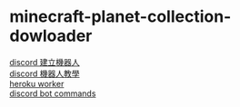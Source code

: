# minecraft-planet-collection-dowloader
[discord 建立機器人](https://www.digitaltrends.com/gaming/how-to-make-a-discord-bot/)  
[discord 機器人教學](https://hackmd.io/@kangjw/Discordpy%E6%A9%9F%E5%99%A8%E4%BA%BA%E5%BE%9E0%E5%88%B01%E8%B6%85%E8%A9%B3%E7%B4%B0%E6%95%99%E5%AD%B8)  
[heroku worker](https://tousu.in/qa/?qa=1054926/)  
[discord bot commands](https://betterprogramming.pub/how-to-make-discord-bot-commands-in-python-2cae39cbfd55)  
